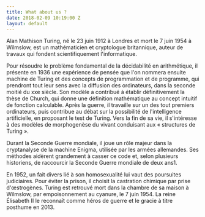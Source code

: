 ```yaml
---
title: What about us ?
date: 2018-02-09 10:19:00 Z
layout: default
---
```


Alan Mathison Turing, né le 23 juin 1912 à Londres et mort le 7 juin 1954 à Wilmslow, est un mathématicien et cryptologue britannique, auteur de travaux qui fondent scientifiquement l'informatique.

Pour résoudre le problème fondamental de la décidabilité en arithmétique, il présente en 1936 une expérience de pensée que l'on nommera ensuite machine de Turing et des concepts de programmation et de programme, qui prendront tout leur sens avec la diffusion des ordinateurs, dans la seconde moitié du xxe siècle. Son modèle a contribué à établir définitivement la thèse de Church, qui donne une définition mathématique au concept intuitif de fonction calculable. Après la guerre, il travaille sur un des tout premiers ordinateurs, puis contribue au débat sur la possibilité de l'intelligence artificielle, en proposant le test de Turing. Vers la fin de sa vie, il s'intéresse à des modèles de morphogenèse du vivant conduisant aux « structures de Turing ».

Durant la Seconde Guerre mondiale, il joue un rôle majeur dans la cryptanalyse de la machine Enigma, utilisée par les armées allemandes. Ses méthodes aidèrent grandement à casser ce code et, selon plusieurs historiens, de raccourcir la Seconde Guerre mondiale de deux ans1.

En 1952, un fait divers lié à son homosexualité lui vaut des poursuites judiciaires. Pour éviter la prison, il choisit la castration chimique par prise d'œstrogènes. Turing est retrouvé mort dans la chambre de sa maison à Wilmslow, par empoisonnement au cyanure, le 7 juin 1954. La reine Élisabeth II le reconnaît comme héros de guerre et le gracie à titre posthume en 2013.